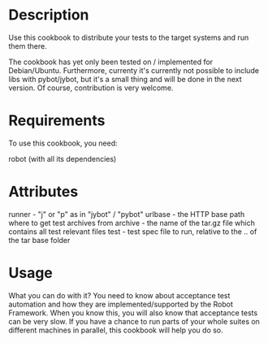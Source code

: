 Description
===========

Use this cookbook to distribute your tests to the target systems and run them there.

The cookbook has yet only been tested on / implemented for Debian/Ubuntu. Furthermore,
currenty it's currently not possible to include libs with pybot/jybot, but it's a
small thing and will be done in the next version. Of course, contribution is very
welcome.

Requirements
============

To use this cookbook, you need:

robot (with all its dependencies)

Attributes
==========

runner - "j" or "p" as in "jybot" / "pybot"
urlbase - the HTTP base path where to get test archives from
archive - the name of the tar.gz file which contains all test relevant files
test - test spec file to run, relative to the .. of the tar base folder

Usage
=====

What you can do with it? You need to know about acceptance test automation and how they
are implemented/supported by the Robot Framework. When you know this, you will also know
that acceptance tests can be very slow. If you have a chance to run parts of your whole
suites on different machines in parallel, this cookbook will help you do so.

